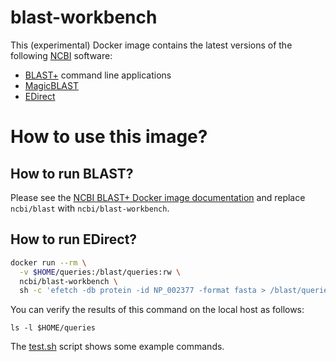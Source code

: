 # blast-workbench

This (experimental) Docker image contains the latest versions of the following [NCBI][1] software:

* [BLAST+][blast_man] command line applications
* [MagicBLAST][mb_doc]
* [EDirect][edir_doc]

# How to use this image?

## How to run BLAST?

Please see the [NCBI BLAST+ Docker image documentation][blast_docker] and replace `ncbi/blast` with
`ncbi/blast-workbench`.

## How to run EDirect?

  ```bash
  docker run --rm \
    -v $HOME/queries:/blast/queries:rw \
    ncbi/blast-workbench \
    sh -c 'efetch -db protein -id NP_002377 -format fasta > /blast/queries/NP_002377.fsa'
  ```

You can verify the results of this command on the local host as follows:

  `ls -l $HOME/queries`


The [test.sh](./test.sh) script shows some example commands.

[1]: https://www.ncbi.nlm.nih.gov
[blast_man]: https://www.ncbi.nlm.nih.gov/books/NBK279690/
[mb_doc]: https://ncbi.github.io/magicblast/
[edir_doc]: https://dataguide.nlm.nih.gov/edirect/documentation.html
[blast_docker]: https://github.com/ncbi/docker/blob/master/blast/README.md
